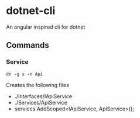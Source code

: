 # dotnet-cli
An angular inspired cli for dotnet

## Commands
### Service
<code>dn -g s -n Api</code>

Creates the following files
- ./Interfaces/IApiService
- ./Services/ApiService
- services.AddScoped<IApiService, ApiService>();


